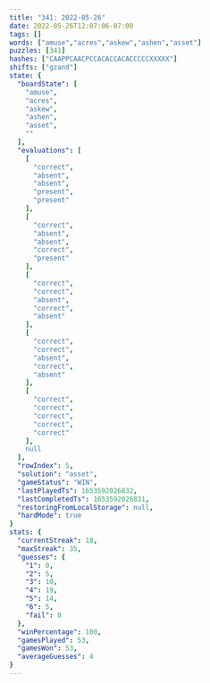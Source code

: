 ```yaml
---
title: "341: 2022-05-26"
date: 2022-05-26T12:07:06-07:00
tags: []
words: ["amuse","acres","askew","ashen","asset"]
puzzles: [341]
hashes: ["CAAPPCAACPCCACACCACACCCCCXXXXX"]
shifts: ["gzand"]
state: {
  "boardState": [
    "amuse",
    "acres",
    "askew",
    "ashen",
    "asset",
    ""
  ],
  "evaluations": [
    [
      "correct",
      "absent",
      "absent",
      "present",
      "present"
    ],
    [
      "correct",
      "absent",
      "absent",
      "correct",
      "present"
    ],
    [
      "correct",
      "correct",
      "absent",
      "correct",
      "absent"
    ],
    [
      "correct",
      "correct",
      "absent",
      "correct",
      "absent"
    ],
    [
      "correct",
      "correct",
      "correct",
      "correct",
      "correct"
    ],
    null
  ],
  "rowIndex": 5,
  "solution": "asset",
  "gameStatus": "WIN",
  "lastPlayedTs": 1653592026832,
  "lastCompletedTs": 1653592026831,
  "restoringFromLocalStorage": null,
  "hardMode": true
}
stats: {
  "currentStreak": 18,
  "maxStreak": 35,
  "guesses": {
    "1": 0,
    "2": 5,
    "3": 10,
    "4": 19,
    "5": 14,
    "6": 5,
    "fail": 0
  },
  "winPercentage": 100,
  "gamesPlayed": 53,
  "gamesWon": 53,
  "averageGuesses": 4
}
---
```


<!-- more -->
